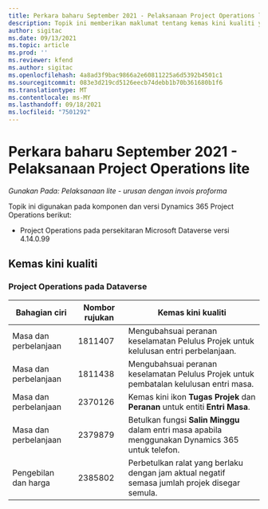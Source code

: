 ```yaml
---
title: Perkara baharu September 2021 - Pelaksanaan Project Operations lite
description: Topik ini memberikan maklumat tentang kemas kini kualiti yang tersedia dalam keluaran September 2021 bagi Project Operations lite.
author: sigitac
ms.date: 09/13/2021
ms.topic: article
ms.prod: ''
ms.reviewer: kfend
ms.author: sigitac
ms.openlocfilehash: 4a8ad3f9bac9866a2e60811225a6d5392b4501c1
ms.sourcegitcommit: 083e3d219cd5126eecb74debb1b70b361680b1f6
ms.translationtype: MT
ms.contentlocale: ms-MY
ms.lasthandoff: 09/18/2021
ms.locfileid: "7501292"
---
```

# <a name="whats-new-september-2021---project-operations-lite-deployment"></a>Perkara baharu September 2021 - Pelaksanaan Project Operations lite

_Gunakan Pada: Pelaksanaan lite - urusan dengan invois proforma_

Topik ini digunakan pada komponen dan versi Dynamics 365 Project Operations berikut:

  - Project Operations pada persekitaran Microsoft Dataverse versi 4.14.0.99


## <a name="quality-updates"></a>Kemas kini kualiti

### <a name="project-operations-on-dataverse"></a>Project Operations pada Dataverse


| **Bahagian ciri** | **Nombor rujukan** | **Kemas kini kualiti** |
| --- | --- | --- |
| Masa dan perbelanjaan | 1811407 | Mengubahsuai peranan keselamatan Pelulus Projek untuk kelulusan entri perbelanjaan. |
| Masa dan perbelanjaan | 1811438 | Mengubahsuai peranan keselamatan Pelulus Projek untuk pembatalan kelulusan entri masa. |
| Masa dan perbelanjaan | 2370126 | Kemas kini ikon **Tugas Projek** dan **Peranan** untuk entiti **Entri Masa**. |
| Masa dan perbelanjaan | 2379879 | Betulkan fungsi **Salin Minggu** dalam entri masa apabila menggunakan Dynamics 365 untuk telefon. |
| Pengebilan dan harga | 2385802 | Perbetulkan ralat yang berlaku dengan jam aktual negatif semasa jumlah projek disegar semula.|
